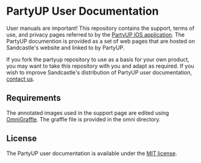 # PartyUP User Documentation

User manuals are important! This repository contains the support, terms of use, and privacy pages referred to by the [PartyUP iOS application](https://github.com/SandcastleApps/partyup). The PartyUP documention is provided as a set of web pages that are hosted on Sandcastle's website and linked to by PartyUP.

If you fork the partyup repository to use as a basis for your own product, you may want to take this repository with you and adapt as required.  If you wish to improve Sandcastle's distribution of PartyUP user documentation, [contact us](mailto:todd@sandcastleapps.com).

## Requirements

The annotated images used in the support page are edited using [OmniGraffle](https://www.omnigroup.com/omnigraffle/).  The graffle file is provided in the omni directory.

## License

The PartyUP user documentation is available under the [MIT license](License.md).
